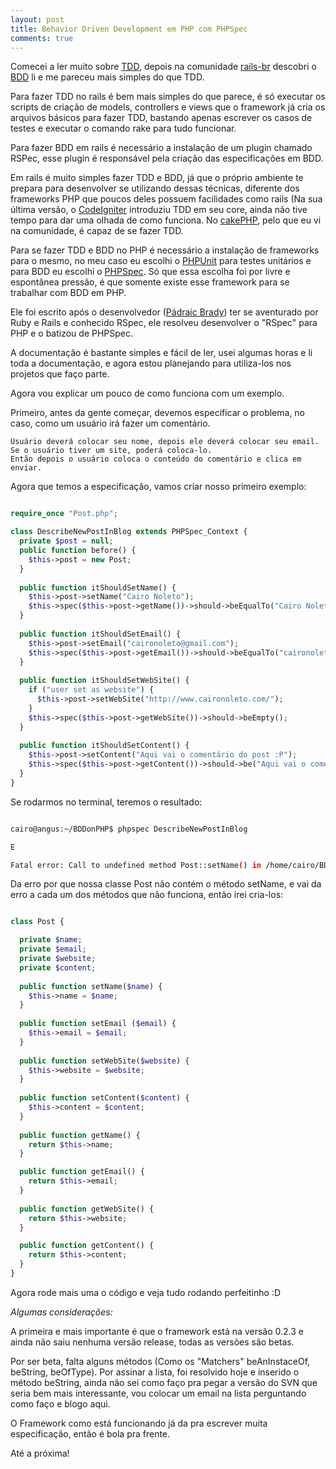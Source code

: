 ```yaml
---
layout: post
title: Behavior Driven Development em PHP com PHPSpec
comments: true
---
```


Comecei a ler muito sobre [TDD](http://en.wikipedia.org/wiki/Test_driven_development), depois na comunidade [rails-br](http://groups.google.com/group/rails-br) descobri o [BDD](http://en.wikipedia.org/wiki/Behavior_driven_development) li e me pareceu mais simples do que TDD.

Para fazer TDD no rails é bem mais simples do que parece, é só executar os scripts de criação de models, controllers e views que o framework já cria os arquivos básicos para fazer TDD, bastando apenas escrever os casos de testes e executar o comando rake para tudo funcionar.

Para fazer BDD em rails é necessário a instalação de um plugin chamado RSPec, esse plugin é responsável pela criação das especificações em BDD.

Em rails é muito simples fazer TDD e BDD, já que o próprio ambiente te prepara para desenvolver se utilizando dessas técnicas, diferente dos frameworks PHP que poucos deles possuem facilidades como rails (Na sua última versão, o [CodeIgniter](http://www.codeigniter.com) introduziu TDD em seu core, ainda não tive tempo para dar uma olhada de como funciona. No [cakePHP](http://cakephp.org/), pelo que eu vi na comunidade, é capaz de se fazer TDD.

Para se fazer TDD e BDD no PHP é necessário a instalação de frameworks para o mesmo, no meu caso eu escolhi o [PHPUnit](http://www.phpunit.de/) para testes unitários e para BDD eu escolhi o [PHPSpec](http://www.phpspec.org). Só que essa escolha foi por livre e espontânea pressão, é que somente existe esse framework para se trabalhar com BDD em PHP.

Ele foi escrito após o desenvolvedor ([Pádraic Brady](http://blog.astrumfutura.com/)) ter se aventurado por Ruby e Rails e conhecido RSpec, ele resolveu desenvolver o "RSpec" para PHP e o batizou de PHPSpec.

A documentação é bastante simples e fácil de ler, usei algumas horas e li toda a documentação, e agora estou planejando para utiliza-los nos projetos que faço parte.

Agora vou explicar um pouco de como funciona com um exemplo.

Primeiro, antes da gente começar, devemos especificar o problema, no caso, como um usuário irá fazer um comentário.

    Usuário deverá colocar seu nome, depois ele deverá colocar seu email.
    Se o usuário tiver um site, poderá coloca-lo.
    Então depois o usuário coloca o conteúdo do comentário e clica em enviar.

Agora que temos a especificação, vamos criar nosso primeiro exemplo:

```php

require_once "Post.php";

class DescribeNewPostInBlog extends PHPSpec_Context {
  private $post = null;
  public function before() {
    $this->post = new Post;
  }
  
  public function itShouldSetName() {
    $this->post->setName("Cairo Noleto");
    $this->spec($this->post->getName())->should->beEqualTo("Cairo Noleto");
  }
  
  public function itShouldSetEmail() {
    $this->post->setEmail("caironoleto@gmail.com");
    $this->spec($this->post->getEmail())->should->beEqualTo("caironoleto@gmail.com");
  }
  
  public function itShouldSetWebSite() {
    if ("user set as website") {
      $this->post->setWebSite("http://www.caironoleto.com/");
    }
    $this->spec($this->post->getWebSite())->should->beEmpty();
  }
  
  public function itShouldSetContent() {
    $this->post->setContent("Aqui vai o comentário do post :P");
    $this->spec($this->post->getContent())->should->be("Aqui vai o comentário do post :P");
  }
}

```

Se rodarmos no terminal, teremos o resultado:

```bash

cairo@angus:~/BDDonPHP$ phpspec DescribeNewPostInBlog

E

Fatal error: Call to undefined method Post::setName() in /home/cairo/BDDonPHP/DescribeNewPostInBlog.php on line 15

```

Da erro por que nossa classe Post não contém o método setName, e vai da erro a cada um dos métodos que não funciona, então irei cria-los:

```php

class Post {

  private $name;
  private $email;
  private $website;
  private $content;
  
  public function setName($name) {
    $this->name = $name;
  }
  
  public function setEmail ($email) {
    $this->email = $email;
  }
  
  public function setWebSite($website) {
    $this->website = $website;
  }
  
  public function setContent($content) {
    $this->content = $content;
  }
  
  public function getName() {
    return $this->name;
  }

  public function getEmail() {
    return $this->email;
  }
  
  public function getWebSite() {
    return $this->website;
  }

  public function getContent() {
    return $this->content;
  }
}

```

Agora rode mais uma o código e veja tudo rodando perfeitinho :D

*Algumas considerações:*

A primeira e mais importante é que o framework está na versão 0.2.3 e ainda não saiu nenhuma versão release, todas as versões são betas.

Por ser beta, falta alguns métodos (Como os "Matchers" beAnInstaceOf, beString, beOfType). Por assinar a lista, foi resolvido hoje e inserido o método beString, ainda não sei como faço pra pegar a versão do SVN que seria bem mais interessante, vou colocar um email na lista perguntando como faço e blogo aqui.

O Framework como está funcionando já da pra escrever muita especificação, então é bola pra frente.

Até a próxima!</p>

